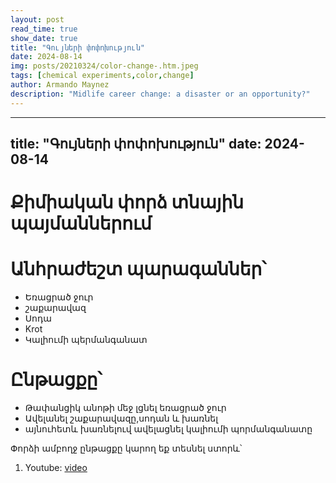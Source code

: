 ```yaml
---
layout: post
read_time: true
show_date: true
title: "Գույների փոփոխություն"
date: 2024-08-14
img: posts/20210324/color-change-.htm.jpeg
tags: [chemical experiments,color,change]
author: Armando Maynez
description: "Midlife career change: a disaster or an opportunity?"
---
```

---
title: "Գույների փոփոխություն"
date: 2024-08-14
---

# Քիմիական փորձ տնային պայմաններում 
# Անհրաժեշտ պարագաններ՝
- Եռացրած ջուր
- շաքարավազ
- Սոդա
- Krot
- Կալիումի պերմանգանատ
#  Ընթացքը՝
-  Թափանցիկ անոթի մեջ լցնել եռացրած ջուր
- Ավելանել  շաքարավազը,սոդան և խառնել
- այնուհետև խառնելուվ  ավելացնել կալիումի պորմանգանատը

Փորձի ամբողջ ընթացքը կարող եք տեսնել ստորև՝

1. Youtube: [video](https://youtube.com/shorts/1sT2ixV4uVE?si=8UOW2_bmdWlU9nHc)


